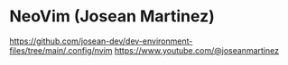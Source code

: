 # NeoVim (Josean Martinez)

https://github.com/josean-dev/dev-environment-files/tree/main/.config/nvim
https://www.youtube.com/@joseanmartinez
